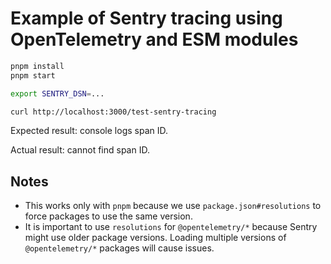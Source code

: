 # Example of Sentry tracing using OpenTelemetry and ESM modules

```bash
pnpm install
pnpm start

export SENTRY_DSN=...

curl http://localhost:3000/test-sentry-tracing
```

Expected result: console logs span ID.

Actual result: cannot find span ID.

## Notes

- This works only with `pnpm` because we use `package.json#resolutions` to force packages to use the same version.
- It is important to use `resolutions` for `@opentelemetry/*` because Sentry might use older package versions. Loading multiple versions of `@opentelemetry/*` packages will cause issues.